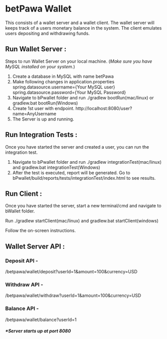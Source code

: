 # betPawa Wallet

This consists of a wallet server and a wallet client. The wallet server will keeps track
of a users monetary balance in the system. The client emulates users depositing and
withdrawing funds.

## Run Wallet Server :

Steps to run Wallet Server on your local machine.
(*Make sure you have MySQL installed on your system.*)

1. Create a database in MySQL with name betPawa
2. Make following changes in application.properties
    spring.datasource.username={Your MySQL user}
    spring.datasource.password={Your MySQL Password}
3. Navigate to bPwallet folder and run ./gradlew bootRun(mac/linux) or gradlew.bat bootRun(Windows)
4. Create 1st user with endpoint.
    http://localhost:8080/user?name=AnyUsername
5. The Server is up and running.


## Run Integration Tests :

Once you have started the server and created a user, you can run the integration test.

1. Navigate to bPwallet folder and run ./gradlew integrationTest(mac/linux) and gradlew.bat integrationTest(Windows)
2. After the test is executed, report will be generated.
Go to bPwallet/build/reports/tests/integrationTest/index.html to see results.


## Run Client :

Once you have started the server, start a new terminal/cmd and navigate to bWallet folder.

Run ./gradlew startClient(mac/linux) and gradlew.bat startClient(windows)

Follow the on-screen instructions.


## Wallet Server API :

### Deposit API - 

/betpawa/wallet/deposit?userId=1&amount=100&currency=USD

### Withdraw API - 

/betpawa/wallet/withdraw?userId=1&amount=100&currency=USD

### Balance API - 

/betpawa/wallet/balance?userId=1

##### *Server starts up at port 8080
